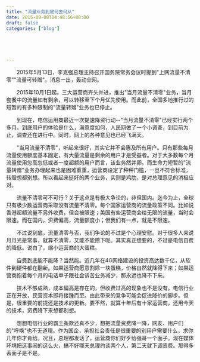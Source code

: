 ```yaml
---
title: "流量业务到底何去何从"
date: 2015-09-08T14:48:56+08:00
draft: false
categories: ["blog"]





---
```


　　2015年5月13日，李克强总理主持召开国务院常务会议时提到"上网流量不清零""流量可转赠"。消息一出，轰动全网。

<!--more-->

　　2015年10月1日起，三大运营商齐头并进，推出"当月流量不清零"业务，当月套餐中的流量如有剩余，可以转移至下个月优先使用。而此前，全国多地推行过的短暂的有多种限制的"流量转赠"业务也已停止。

　　到现在，电信运用商最近一次提速降资行动--"当月流量不清零"已经实行两个多月。到底用户的体验是什么，满意度如何，人民网做了一个小调查，到目前为止，调查还在进行中。同时，网上的各种意见也已经飞满天。

　　"当月流量不清零"，听起来很好，其实它并不会惠及所有用户。只有那些每月流量使用额度基本固定，有大量流量是剩余的用户才是受益者。对于大多数每个月流量使用忽高忽低或者一度超额的用户而言，该业务然并卵。而生命力短暂的"流量转赠"业务办理起来也是困难重重，运营商设定了种种门槛，一旦不符合标准，转赠想都别想。所以看起来挺好的两个业务，实则是鸡肋，是对总理意见的消极应对。

　　流量不清零可不可行？关于这点是有极大争论的，非但国内。迄今为止，全球只有极少数运营商采取没有流量不清零。每个国家运营商的流量政策不同。比如说香港超额流量不另外收费，但会被限速；美国有些运营商会给无限的流量，当时会限速。而在国内，资费偏高，流量额度小；但我们有一点，就是不限速。

　　不过说到底，流量清零与否，我们争论的不过是个心理安慰。对于很多人来说月月光是常事，就算不清零，又能不能攒下呢。其实真正想要的，不过是电信自费的降低。说白了，缩小运营商的大蛋糕。

　　自费到底能不能降？当然能。近几年在4G网络建设的投资高达数千亿，从软件到硬件都在翻新。如果运营商愿意割除一块蛋糕，价格自然就降得下来；如果运营商抱着每个月的电话单子跟社会诉苦业务减少，那永远也降不下来。

　　技术不够成熟，成本偏高是存在的，但收费过高的现象也不是没有。电信行业正在开放，民营资本即将接踵而至。由此带来的竞争可能会促进降价的脚步。但是，很重要的前提还是技术的更新。要不然，就算十年后有十家运营商，还用今天的技术，资费降下来想都别想。

　　想想电信行业的霸王条款还真不少，想把流量资费降一降，网友、用户们的"呼唤"也不无道理。作为国企，承担社会责任是很重要的别用户需要什么，求你几年你才肯给。况且，总理都发话了，运营商你们好歹给强哥一个面子。现在媒体环境把这事闹的这么火，搞不好哪天总理约谈两个人，第二天就下调资费。那得多丢面子是不是。
